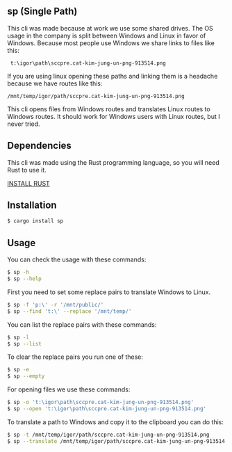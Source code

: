## sp (**S**ingle **P**ath)

This cli was made because at work we use some shared drives. The OS usage in the company is split
between Windows and Linux in favor of Windows. Because most people use Windows we share links to
files like this:
```
 t:\igor\path\sccpre.cat-kim-jung-un-png-913514.png
 ```
If you are using linux opening these paths and linking them is a headache because we have routes like this:
```
/mnt/temp/igor/path/sccpre.cat-kim-jung-un-png-913514.png
```

This cli opens files from Windows routes and translates Linux routes to Windows routes.
It should work for Windows users with Linux routes, but I never tried.

## Dependencies

This cli was made using the Rust programming language, so you will need Rust to use it.

[INSTALL RUST](https://rustup.rs)

## Installation
```sh
$ cargo install sp
```

## Usage
You can check the usage with these commands:
```sh
$ sp -h
$ sp --help
```

First you need to set some replace pairs to translate Windows to Linux.
```sh
$ sp -f 'p:\' -r '/mnt/public/'
$ sp --find 't:\' --replace '/mnt/temp/'
```

You can list the replace pairs with these commands:
```sh
$ sp -l
$ sp --list
```

To clear the replace pairs you run one of these:
```sh
$ sp -e
$ sp --empty
```

For opening files we use these commands:
```sh
$ sp -o 't:\igor\path\sccpre.cat-kim-jung-un-png-913514.png'
$ sp --open 't:\igor\path\sccpre.cat-kim-jung-un-png-913514.png'
```

To translate a path to Windows and copy it to the clipboard you can do this:
```sh
$ sp -t /mnt/temp/igor/path/sccpre.cat-kim-jung-un-png-913514.png
$ sp --translate /mnt/temp/igor/path/sccpre.cat-kim-jung-un-png-913514.png
```
